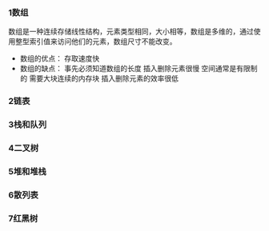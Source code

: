 ### 1数组

数组是一种连续存储线性结构，元素类型相同，大小相等，数组是多维的，通过使用整型索引值来访问他们的元素，数组尺寸不能改变。

- 数组的优点：
   存取速度快
- 数组的缺点：
   事先必须知道数组的长度
   插入删除元素很慢
   空间通常是有限制的
   需要大块连续的内存块
   插入删除元素的效率很低



### 2链表

### 3栈和队列

### 4二叉树

### 5堆和堆栈

### 6散列表

### 7红黑树